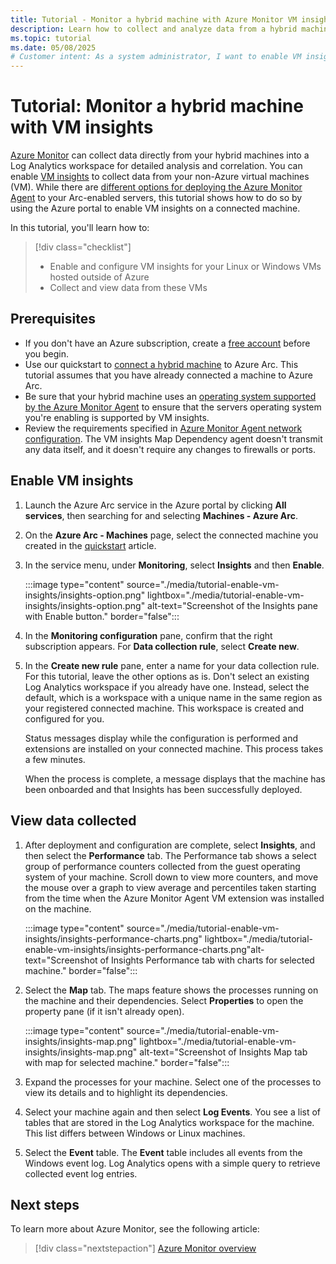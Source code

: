 ```yaml
---
title: Tutorial - Monitor a hybrid machine with Azure Monitor VM insights
description: Learn how to collect and analyze data from a hybrid machine in Azure Monitor.
ms.topic: tutorial
ms.date: 05/08/2025
# Customer intent: As a system administrator, I want to enable VM insights on my hybrid machines, so that I can collect and analyze performance data for better monitoring and management of my infrastructure.
---
```


# Tutorial: Monitor a hybrid machine with VM insights

[Azure Monitor](/azure/azure-monitor/overview) can collect data directly from your hybrid machines into a Log Analytics workspace for detailed analysis and correlation. You can enable [VM insights](/azure/azure-monitor/vm/vminsights-overview) to collect data from your non-Azure virtual machines (VM). While there are [different options for deploying the Azure Monitor Agent](azure-monitor-agent-deployment.md) to your Arc-enabled servers, this tutorial shows how to do so by using the Azure portal to enable VM insights on a connected machine.

In this tutorial, you'll learn how to:

> [!div class="checklist"]
> * Enable and configure VM insights for your Linux or Windows VMs hosted outside of Azure
> * Collect and view data from these VMs

## Prerequisites

* If you don't have an Azure subscription, create a [free account](https://azure.microsoft.com/pricing/purchase-options/azure-account?cid=msft_learn) before you begin.
* Use our quickstart to [connect a hybrid machine](quick-enable-hybrid-vm.md) to Azure Arc. This tutorial assumes that you have already connected a machine to Azure Arc.
* Be sure that your hybrid machine uses an [operating system supported by the Azure Monitor Agent](/azure/azure-monitor/agents/azure-monitor-agent-supported-operating-systems) to ensure that the servers operating system you're enabling is supported by VM insights.
* Review the requirements specified in [Azure Monitor Agent network configuration](/azure/azure-monitor/agents/azure-monitor-agent-network-configuration). The VM insights Map Dependency agent doesn't transmit any data itself, and it doesn't require any changes to firewalls or ports.

## Enable VM insights

1. Launch the Azure Arc service in the Azure portal by clicking **All services**, then searching for and selecting **Machines - Azure Arc**.

1. On the **Azure Arc - Machines** page, select the connected machine you created in the [quickstart](quick-enable-hybrid-vm.md) article.

1. In the service menu, under **Monitoring**, select **Insights** and then **Enable**.

    :::image type="content" source="./media/tutorial-enable-vm-insights/insights-option.png" lightbox="./media/tutorial-enable-vm-insights/insights-option.png" alt-text="Screenshot of the Insights pane with Enable button." border="false":::

1. In the **Monitoring configuration** pane, confirm that the right subscription appears. For **Data collection rule**, select **Create new**.

1. In the **Create new rule** pane, enter a name for your data collection rule. For this tutorial, leave the other options as is. Don't select an existing Log Analytics workspace if you already have one. Instead, select the default, which is a workspace with a unique name in the same region as your registered connected machine. This workspace is created and configured for you.

    Status messages display while the configuration is performed and extensions are installed on your connected machine. This process takes a few minutes.

    When the process is complete, a message displays that the machine has been onboarded and that Insights has been successfully deployed.

## View data collected

1. After deployment and configuration are complete, select **Insights**, and then select the **Performance** tab. The Performance tab shows a select group of performance counters collected from the guest operating system of your machine. Scroll down to view more counters, and move the mouse over a graph to view average and percentiles taken starting from the time when the Azure Monitor Agent VM extension was installed on the machine.

    :::image type="content" source="./media/tutorial-enable-vm-insights/insights-performance-charts.png" lightbox="./media/tutorial-enable-vm-insights/insights-performance-charts.png"alt-text="Screenshot of Insights Performance tab with charts for selected machine." border="false":::

1. Select the **Map** tab. The maps feature shows the processes running on the machine and their dependencies. Select **Properties** to open the property pane (if it isn't already open).

    :::image type="content" source="./media/tutorial-enable-vm-insights/insights-map.png" lightbox="./media/tutorial-enable-vm-insights/insights-map.png" alt-text="Screenshot of Insights Map tab with map for selected machine." border="false":::

1. Expand the processes for your machine. Select one of the processes to view its details and to highlight its dependencies.

1. Select your machine again and then select **Log Events**. You see a list of tables that are stored in the Log Analytics workspace for the machine. This list differs between Windows or Linux machines.

1. Select the **Event** table. The **Event** table includes all events from the Windows event log. Log Analytics opens with a simple query to retrieve collected event log entries.

## Next steps

To learn more about Azure Monitor, see the following article:

> [!div class="nextstepaction"]
> [Azure Monitor overview](/azure/azure-monitor/overview)
